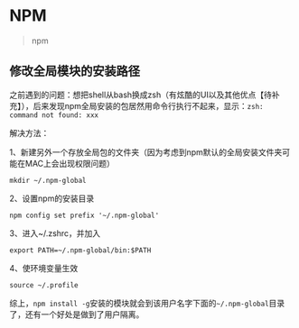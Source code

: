 # NPM
> npm

## 修改全局模块的安装路径
之前遇到的问题：想把shell从bash换成zsh（有炫酷的UI以及其他优点【待补充】），后来发现npm全局安装的包居然用命令行执行不起来，显示：`zsh: command not found: xxx`

解决方法：

1、新建另外一个存放全局包的文件夹（因为考虑到npm默认的全局安装文件夹可能在MAC上会出现权限问题）
```
mkdir ~/.npm-global
```

2、设置npm的安装目录
```
npm config set prefix '~/.npm-global'
```

3、进入~/.zshrc，并加入
```
export PATH=~/.npm-global/bin:$PATH
```

4、使环境变量生效
```
source ~/.profile
```

综上，`npm install -g`安装的模块就会到该用户名字下面的`~/.npm-global`目录了，还有一个好处是做到了用户隔离。